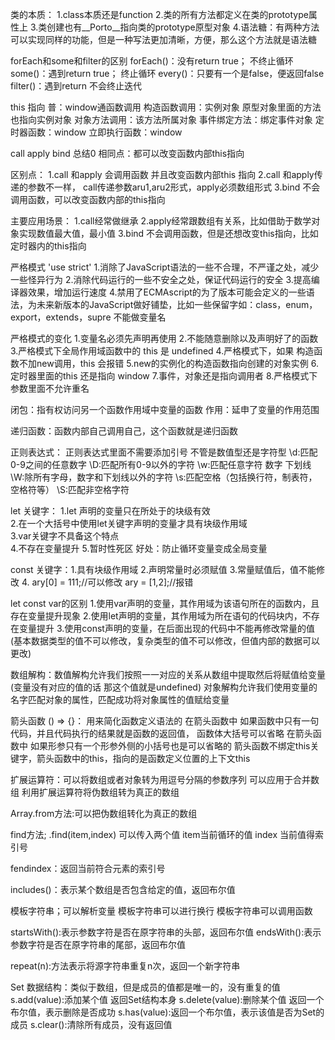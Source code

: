 类的本质：
1.class本质还是function
2.类的所有方法都定义在类的prototype属性上
3.类创建也有__Porto__指向类的prototype原型对象
4.语法糖：有两种方法可以实现同样的功能，但是一种写法更加清晰，方便，那么这个方法就是语法糖


forEach和some和filter的区别
forEach()：没有return true； 不终止循环
some()：遇到return true； 终止循环
every()：只要有一个是false，便返回false
filter()：遇到return 不会终止迭代


this 指向
普：window通函数调用
构造函数调用：实例对象 原型对象里面的方法也指向实例对象
对象方法调用：该方法所属对象
事件绑定方法：绑定事件对象
定时器函数：window
立即执行函数：window


call apply bind 总结0
相同点：都可以改变函数内部this指向

区别点：
1.call 和apply 会调用函数 并且改变函数内部this 指向
2.call 和apply传递的参数不一样， call传递参数aru1,aru2形式，apply必须数组形式
3.bind 不会调用函数，可以改变函数内部的this指向

主要应用场景：
1.call经常做继承
2.apply经常跟数组有关系，比如借助于数学对象实现数值最大值，最小值
3.bind 不会调用函数，但是还想改变this指向，比如定时器内的this指向


严格模式 'use strict'
1.消除了JavaScript语法的一些不合理，不严谨之处，减少一些怪异行为
2.消除代码运行的一些不安全之处，保证代码运行的安全
3.提高编译器效果，增加运行速度
4.禁用了ECMAscript的为了版本可能会定义的一些语法，为未来新版本的JavaScript做好铺垫，比如一些保留字如：class，enum，export，extends，supre 不能做变量名

严格模式的变化 
1.变量名必须先声明再使用
2.不能随意删除以及声明好了的函数
3.严格模式下全局作用域函数中的 this 是 undefined
4.严格模式下，如果 构造函数不加new调用，this 会报错
5.new的实例化的构造函数指向创建的对象实例
6.定时器里面的this 还是指向 window
7.事件，对象还是指向调用者
8.严格模式下参数里面不允许重名


闭包：指有权访问另一个函数作用域中变量的函数
作用：延申了变量的作用范围

递归函数：函数内部自己调用自己，这个函数就是递归函数


正则表达式：
正则表达式里面不需要添加引号 不管是数值型还是字符型
\d:匹配0-9之间的任意数字 
\D:匹配所有0-9以外的字符
\w:匹配任意字符 数字 下划线
\W:除所有字母，数字和下划线以外的字符
\s:匹配空格（包括换行符，制表符，空格符等）
\S:匹配非空格字符



let 关键字： 1.let 声明的变量只在所处于的块级有效  
            2.在一个大括号中使用let关键字声明的变量才具有块级作用域  
            3.var关键字不具备这个特点   
            4.不存在变量提升
            5.暂时性死区
        好处：防止循环变量变成全局变量

const 关键字：1.具有块级作用域
             2.声明常量时必须赋值
             3.常量赋值后，值不能修改
             4. ary[0] = 111;//可以修改
                ary = [1,2];//报错


let const var的区别
1.使用var声明的变量，其作用域为该语句所在的函数内，且存在变量提升现象
2.使用let声明的变量，其作用域为所在语句的代码块内，不存在变量提升
3.使用const声明的变量，在后面出现的代码中不能再修改常量的值(基本数据类型的值不可以修改，复杂类型的值不可以修改，但值内部的数据可以更改)


数组解构：数值解构允许我们按照一一对应的关系从数组中提取然后将赋值给变量  (变量没有对应的值的话 那这个值就是undefined)
         对象解构允许我们使用变量的名字匹配对象的属性，匹配成功将对象属性的值赋给变量


箭头函数 () => {}： 用来简化函数定义语法的
                   在箭头函数中 如果函数中只有一句代码，并且代码执行的结果就是函数的返回值， 函数体大括号可以省略
                   在箭头函数中 如果形参只有一个形参外侧的小括号也是可以省略的
                   箭头函数不绑定this关键字，箭头函数中的this，指向的是函数定义位置的上下文this

扩展运算符：可以将数组或者对象转为用逗号分隔的参数序列
           可以应用于合并数组
           利用扩展运算符将伪数组转为真正的数组


Array.from方法:可以把伪数组转化为真正的数组


find方法; .find(item,index) 可以传入两个值 item当前循环的值 index 当前值得索引号


fendindex：返回当前符合元素的索引号


includes()：表示某个数组是否包含给定的值，返回布尔值


模板字符串；可以解析变量
           模板字符串可以进行换行
           模板字符串可以调用函数


startsWith():表示参数字符是否在原字符串的头部，返回布尔值
endsWith():表示参数字符是否在原字符串的尾部，返回布尔值


repeat(n):方法表示将源字符串重复n次，返回一个新字符串


Set 数据结构：类似于数组，但是成员的值都是唯一的，没有重复的值
    s.add(value):添加某个值 返回Set结构本身
    s.delete(value):删除某个值 返回一个布尔值，表示删除是否成功
    s.has(value):返回一个布尔值，表示该值是否为Set的成员
    s.clear():清除所有成员，没有返回值
